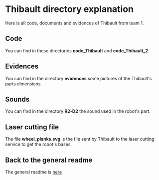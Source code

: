 
# Thibault directory explanation

Here is all code, documents and evidences of Thibault from team 1.

## Code

You can find in these directories **code_Thibault** and **code_Thibault_2**.

## Evidences

You can find in the directory **evidences** some pictures of the Thibault's parts dimensions.

## Sounds

You can find in the directory **R2-D2** the sound used in the robot's part.

## Laser cutting file

The file **wheel_planks.svg** is the file sent by Thibault to the laser cutting service to get the robot's bases.

## Back to the general readme

The general readme is [here](../Readme.md)
